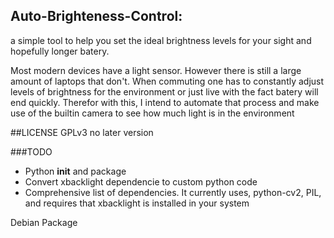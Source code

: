 Auto-Brighteness-Control:
--------------------------
a simple tool to help you set the ideal brightness levels
for your sight and hopefully longer batery.

Most modern devices have a light sensor. However there is still a large
amount of laptops that don't. When commuting one has to constantly adjust
levels of brightness for the environment or just live with the fact batery
will end quickly. Therefor with this, I intend to automate that process
and make use of the builtin camera to see how much light is in the environment


##LICENSE GPLv3 no later version


###TODO
 - Python __init__ and package
 - Convert xbacklight dependencie to custom python code
 - Comprehensive list of dependencies. It currently uses, python-cv2, PIL, and requires that
   xbacklight is installed in your system

Debian Package